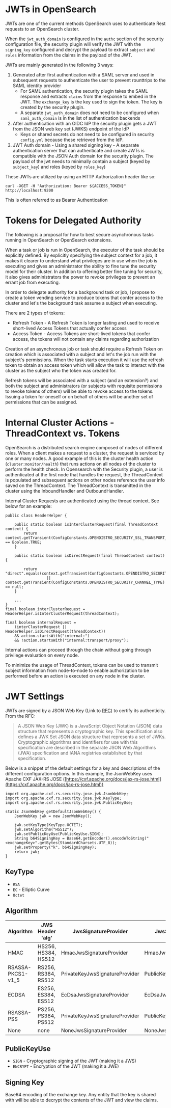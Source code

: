 # JWTs in OpenSearch

JWTs are one of the current methods OpenSearch uses to authenticate Rest requests to an OpenSearch cluster.

When the `jwt_auth_domain` is configured in the `authc` section of the security configuration file, the security plugin will verify the JWT with the `signing_key` configured and decrypt the payload to extract `subject` and `roles` information from the claims in the payload of the JWT.

JWTs are mainly generated in the following 3 ways:

1) Generated after first authentication with a SAML server and used in subsequent requests to authenticate the user to prevent rounttrips to the SAML identity provider
    - For SAML authentication, the security plugin takes the SAML response and extracts `claims` from the response to embed in the JWT. The `exchange_key` is the key used to sign the token. The key is created by the security plugin.
    - A separate `jwt_auth_domain` does not need to be configured when `saml_auth_domain` is in the list of authentication backends
2) After authentication with an OIDC IdP the security plugin gets a JWT from the JSON web key set (JWKS) endpoint of the IdP
    - Keys or shared secrets do not need to be configured in security `config.yml` because these retrieved from the IdP.
3) JWT Auth domain - Using a shared signing key - A separate authentication server that can authenticate and create JWTs is compatible with the JSON Auth domain for the security plugin. The payload of the jwt needs to minimally contain a subject (keyed by `subject_key`) and roles (keyed by `roles_key`)


These JWTs are utilized by using an HTTP Authorization header like so:

`curl -XGET -H "Authorization: Bearer ${ACCESS_TOKEN}" http://localhost:9200`

This is often referred to as Bearer Authentication

# Tokens for Delegated Authority

The following is a proposal for how to best secure asynchronous tasks running in OpenSearch or OpenSearch extensions.

When a task or job is run in OpenSearch, the executor of the task should be explicitly defined. By explicitly specifying the subject context for a job, it makes
it clearer to understand what privileges are in use when the job is executing and gives an administrator the ability to fine tune the security model for their cluster.
In addition to offering better fine tuning for security, it also gives administrators the power to revoke privileges to prevent an errant job from executing.

In order to delegate authority for a background task or job, I propose to create a token vending service to produce tokens that confer access to the cluster and
let's the background task assume a subject when executing.

There are 2 types of tokens:

- Refresh Token - A Refresh Token is longer lasting and used to receive short-lived Access Tokens that actually confer access
- Access Token - Access Tokens are short-lived tokens that confer access, the tokens will not contain any claims regarding authorization

Creation of an asynchronous job or task should require a Refresh Token on creation which is associated with a subject and let's the job run with the subject's permissions. When the task
starts execution it will use the refresh token to obtain an access token which will allow the task to interact with the cluster as the subject who the token was created for.

Refresh tokens will be associated with a subject (and an extension?) and both the subject and administrators (or subjects with requisite permissions to revoke tokens of others) will be able to revoke access to the tokens. Issuing a token for oneself or on behalf of others will be another set of permissions that can be assigned.

# Internal Cluster Actions - ThreadContext vs. Tokens

OpenSearch is a distributed search engine composed of nodes of different roles. When a client makes a request to a cluster, the request is serviced by one or many nodes. A good example of this is the cluster health action (`cluster:monitor/health`) that runs actions on all nodes of the cluster to perform the health check. In Opensearch with the Security plugin, a user is authenticated at the first node that handles the request, the ThreadContext is populated and subsequent actions on other nodes reference the user info saved on the ThreadContext. The ThreadContext is transmitted in the cluster using the InboundHandler and OutboundHandler.

Internal Cluster Requests are authenticated using the thread context. See below for an example:

```
public class HeaderHelper {

    public static boolean isInterClusterRequest(final ThreadContext context) {
        return context.getTransient(ConfigConstants.OPENDISTRO_SECURITY_SSL_TRANSPORT_INTERCLUSTER_REQUEST) == Boolean.TRUE;
    }

    public static boolean isDirectRequest(final ThreadContext context) {

        return  "direct".equals(context.getTransient(ConfigConstants.OPENDISTRO_SECURITY_CHANNEL_TYPE))
                  || context.getTransient(ConfigConstants.OPENDISTRO_SECURITY_CHANNEL_TYPE) == null;
    }

    ...
}
final boolean interClusterRequest = HeaderHelper.isInterClusterRequest(threadContext);

final boolean internalRequest =
    (interClusterRequest || HeaderHelper.isDirectRequest(threadContext))
    && action.startsWith("internal:")
    && !action.startsWith("internal:transport/proxy");
```

Internal actions can proceed through the chain without going through privilege evaluation on every node.

To minimize the usage of ThreadContext, tokens can be used to transmit subject information from node-to-node to enable authorization to be performed before an action is executed on any node in the cluster.

# JWT Settings

JWTs are signed by a JSON Web Key (Link to [RFC](https://www.rfc-editor.org/rfc/rfc7517)) to certify its authenticity. From the RFC:

> A JSON Web Key (JWK) is a JavaScript Object Notation (JSON) data
   structure that represents a cryptographic key.  This specification
   also defines a JWK Set JSON data structure that represents a set of
   JWKs.  Cryptographic algorithms and identifiers for use with this
   specification are described in the separate JSON Web Algorithms (JWA)
   specification and IANA registries established by that specification.


Below is a snippet of the default settings for a key and descriptions of the different configuration options. In this example, the JsonWebKey uses Apache CXF JAX-RS JOSE ([https://cxf.apache.org/docs/jax-rs-jose.html](https://cxf.apache.org/docs/jax-rs-jose.html))

```
import org.apache.cxf.rs.security.jose.jwk.JsonWebKey;
import org.apache.cxf.rs.security.jose.jwk.KeyType;
import org.apache.cxf.rs.security.jose.jwk.PublicKeyUse;

static JsonWebKey getDefaultJsonWebKey() {
    JsonWebKey jwk = new JsonWebKey();

    jwk.setKeyType(KeyType.OCTET);
    jwk.setAlgorithm("HS512");
    jwk.setPublicKeyUse(PublicKeyUse.SIGN);
    String b64SigningKey = Base64.getEncoder().encodeToString("<exchangeKey>".getBytes(StandardCharsets.UTF_8));
    jwk.setProperty("k", b64SigningKey);
    return jwk;
}
```

## KeyType

- `RSA`
- `EC` - Elliptic Curve
- `Octet`

## Algorithm

| Algorithm | JWS Header 'alg' | JwsSignatureProvider | JwsSignatureVerifier |
| ----------- | ----------- | ----------- | ----------- |
| HMAC | HS256, HS384, HS512 | HmacJwsSignatureProvider | HmacJwsSignatureVerifier |
| RSASSA-PKCS1-v1_5 | RS256, RS384, RS512 | PrivateKeyJwsSignatureProvider | PublicKeyJwsSignatureVerifier |
| ECDSA | ES256, ES384, ES512 | EcDsaJwsSignatureProvider | EcDsaJwsSignatureVerifier |
| RSASSA-PSS | PS256, PS384, PS512 | PrivateKeyJwsSignatureProvider | PublicKeyJwsSignatureVerifier |
| None | none | NoneJwsSignatureProvider | NoneJwsSignatureVerifier |

## PublicKeyUse

- `SIGN` - Cryptographic signing of the JWT (making it a JWS)
- `ENCRYPT` - Encryption of the JWT (making it a JWE)

## Signing Key

Base64 encoding of the exchange key. Any entity that the key is shared with will be able to decrypt the contents of the JWT and view the claims.
